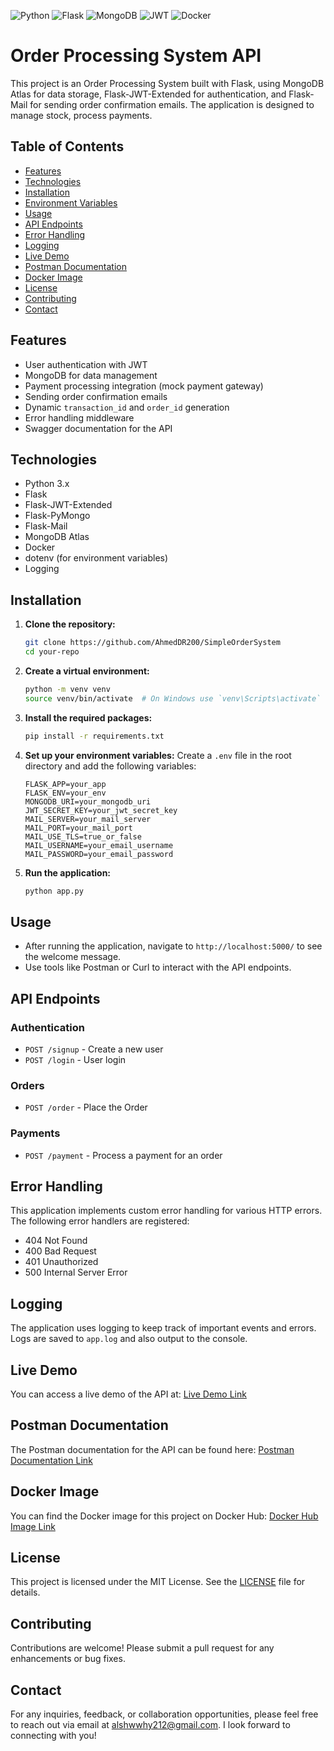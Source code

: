 ![Python](https://img.shields.io/badge/Python-3776AB?style=flat-square&logo=python&logoColor=ffffff)
![Flask](https://img.shields.io/badge/Flask-000000?style=flat-square&logo=flask&logoColor=ffffff)
![MongoDB](https://img.shields.io/badge/MongoDB-47A248?style=flat-square&logo=mongodb&logoColor=ffffff)
![JWT](https://img.shields.io/badge/JWT-black?style=flat-square&logo=jsonwebtokens)
![Docker](https://img.shields.io/badge/Docker-2496ED?style=flat-square&logo=docker&logoColor=ffffff)

# Order Processing System API

This project is an Order Processing System built with Flask, using MongoDB Atlas for data storage, Flask-JWT-Extended for authentication, and Flask-Mail for sending order confirmation emails. The application is designed to manage stock, process payments.

## Table of Contents
- [Features](#features)
- [Technologies](#technologies)
- [Installation](#installation)
- [Environment Variables](#environment-variables)
- [Usage](#usage)
- [API Endpoints](#api-endpoints)
- [Error Handling](#error-handling)
- [Logging](#logging)
- [Live Demo](#live-demo)
- [Postman Documentation](#postman-documentation)
- [Docker Image](#docker-image)
- [License](#license)
- [Contributing](#contributing)
- [Contact](#contact)

## Features
- User authentication with JWT
- MongoDB for data management
- Payment processing integration (mock payment gateway)
- Sending order confirmation emails
- Dynamic `transaction_id` and `order_id` generation
- Error handling middleware
- Swagger documentation for the API

## Technologies
- Python 3.x
- Flask
- Flask-JWT-Extended
- Flask-PyMongo
- Flask-Mail
- MongoDB Atlas
- Docker
- dotenv (for environment variables)
- Logging

## Installation

1. **Clone the repository:**
   ```bash
   git clone https://github.com/AhmedDR200/SimpleOrderSystem
   cd your-repo
   ```

2. **Create a virtual environment:**
   ```bash
   python -m venv venv
   source venv/bin/activate  # On Windows use `venv\Scripts\activate`
   ```

3. **Install the required packages:**
   ```bash
   pip install -r requirements.txt
   ```

4. **Set up your environment variables:**
   Create a `.env` file in the root directory and add the following variables:
   ```env
   FLASK_APP=your_app
   FLASK_ENV=your_env
   MONGODB_URI=your_mongodb_uri
   JWT_SECRET_KEY=your_jwt_secret_key
   MAIL_SERVER=your_mail_server
   MAIL_PORT=your_mail_port
   MAIL_USE_TLS=true_or_false
   MAIL_USERNAME=your_email_username
   MAIL_PASSWORD=your_email_password
   ```

5. **Run the application:**
   ```bash
   python app.py
   ```

## Usage
- After running the application, navigate to `http://localhost:5000/` to see the welcome message.
- Use tools like Postman or Curl to interact with the API endpoints.

## API Endpoints
### Authentication
- `POST /signup` - Create a new user
- `POST /login` - User login

### Orders
- `POST /order` - Place the Order

### Payments
- `POST /payment` - Process a payment for an order

## Error Handling
This application implements custom error handling for various HTTP errors. The following error handlers are registered:
- 404 Not Found
- 400 Bad Request
- 401 Unauthorized
- 500 Internal Server Error

## Logging
The application uses logging to keep track of important events and errors. Logs are saved to `app.log` and also output to the console.

## Live Demo
You can access a live demo of the API at: [Live Demo Link](https://simpleordersystem-production.up.railway.app)

## Postman Documentation
The Postman documentation for the API can be found here: [Postman Documentation Link](https://documenter.getpostman.com/view/28938696/2sAXxV5pyg)

## Docker Image
You can find the Docker image for this project on Docker Hub: [Docker Hub Image Link](https://hub.docker.com/r/ahmedmagdy007/flask-app)

## License
This project is licensed under the MIT License. See the [LICENSE](LICENSE) file for details.

## Contributing
Contributions are welcome! Please submit a pull request for any enhancements or bug fixes.

## Contact
For any inquiries, feedback, or collaboration opportunities, please feel free to reach out via email at [alshwwhy212@gmail.com](mailto:alshwwhy212@gmail.com). I look forward to connecting with you!
